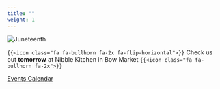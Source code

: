```yaml
---
title: ""
weight: 1
---
```


![Juneteenth](../images/flyer-619.jpg)

`{{<icon class="fa fa-bullhorn fa-2x fa-flip-horizontal">}}` Check us out **tomorrow** at Nibble Kitchen in Bow Market `{{<icon class="fa fa-bullhorn fa-2x">}}`

[Events Calendar](events)